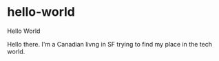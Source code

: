 # hello-world
Hello World


Hello there. I'm a Canadian livng in SF trying to find my place in the tech world.

